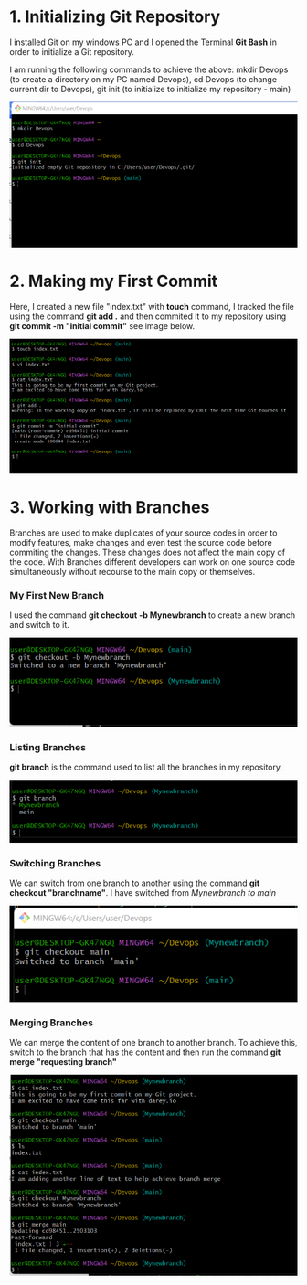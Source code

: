 # 1. Initializing Git Repository

I installed Git on my windows PC and I opened the Terminal **Git Bash** in order to initialize a Git repository.

I am running the following commands to achieve the above: mkdir Devops (to create a directory on my PC named Devops), cd Devops (to change current dir to Devops), git init (to initialize to initialize my repository - main)

![Alt text](<Images/git init.png>)



# 2. Making my First Commit

Here, I created a new file "index.txt" with **touch** command, I tracked the file using the command **git add .** and then commited it to my repository using **git commit -m "initial commit"** see image below.

![Alt text](<Images/git commit.png>)



# 3. Working with Branches

Branches are used to make duplicates of your source codes in order to modify features, make changes and even test the source code before commiting the changes. These changes does not affect the main copy of the code. With Branches different developers can work on one source code simultaneously without recourse to the main copy or themselves.

### My First New Branch

I used the command **git checkout -b Mynewbranch** to create a new branch and switch to it.

![Alt text](<Images/git new branch.png>)


### Listing Branches

**git branch** is the command used to list all the branches in my repository.

![Alt text](<Images/git branch.png>)


### Switching Branches

We can switch from one branch to another using the command **git checkout "branchname"**. I have switched from *Mynewbranch to main*

![Alt text](<Images/git checkout branch.png>)



### Merging Branches

We can merge the content of one branch to another branch. To achieve this, switch to the branch that has the content and then run the command **git merge "requesting branch"**

![Alt text](<Images/git merge.png>)




